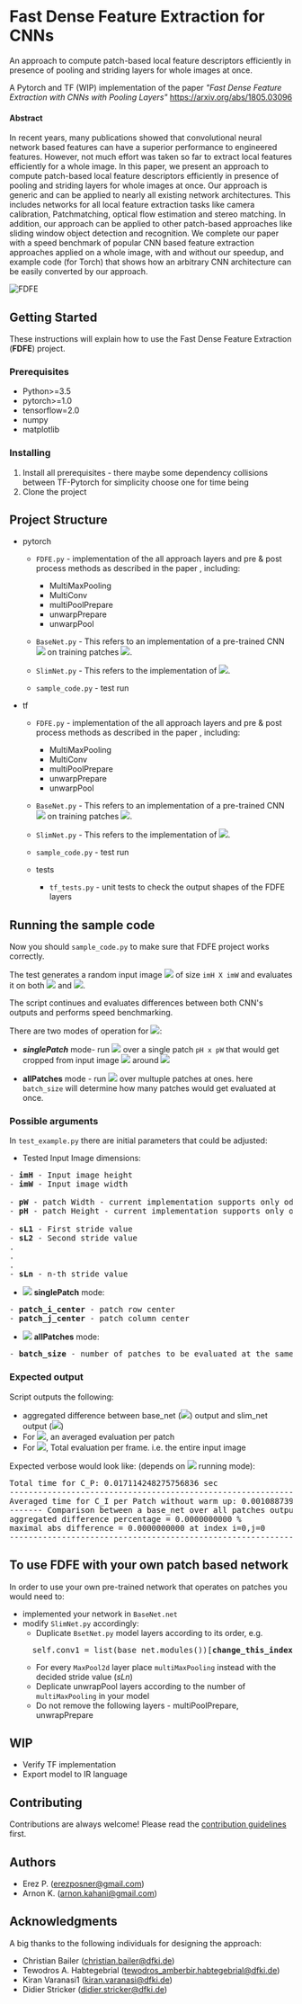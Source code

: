 
# Fast Dense Feature Extraction for CNNs
An approach to compute patch-based local feature descriptors efficiently in
presence of pooling and striding layers for whole images at once.

A Pytorch and TF (WIP) implementation of the paper *"Fast Dense Feature Extraction with CNNs with Pooling Layers"*
https://arxiv.org/abs/1805.03096 

#### Abstract
In recent years, many publications showed that convolutional neural network based features can have a superior performance to engineered features. However, not much effort was taken so far to extract local features efficiently for a whole image. In this paper, we present an approach to compute patch-based local feature descriptors efficiently in presence of pooling and striding layers for whole images at once. Our approach is generic and can be applied to nearly all existing network architectures. This includes networks for all local feature extraction tasks like camera calibration, Patchmatching, optical flow estimation and stereo matching. In addition, our approach can be applied to other patch-based approaches like sliding window object detection and recognition. We complete our paper with a speed benchmark of popular CNN based feature extraction approaches applied on a whole image, with and without our speedup, and example code (for Torch) that shows how an arbitrary CNN architecture can be easily converted by our approach.

![FDFE](Paper/fast_dense.gif)

## Getting Started
These instructions will explain how to use the Fast Dense Feature Extraction (**FDFE**) project.

### Prerequisites
* Python>=3.5
* pytorch>=1.0
* tensorflow=2.0
* numpy
* matplotlib

### Installing

1) Install all prerequisites - there maybe some dependency collisions between TF-Pytorch for simplicity choose one for time being
2) Clone the project

## Project Structure

* pytorch
    * ```FDFE.py``` - implementation of the all approach layers and pre & post process methods as described in the paper
    ,  including: 

        * MultiMaxPooling
        * MultiConv
        * multiPoolPrepare
        * unwarpPrepare
        * unwarpPool 
    * ```BaseNet.py``` - This refers to an implementation of a pre-trained CNN <img src="https://latex.codecogs.com/svg.latex?\Small&space;C_{p}" /> on training patches <img src="https://latex.codecogs.com/svg.latex?\Small&space;P^{T}" />. 
    * ```SlimNet.py``` - This refers to the implementation of <img src="https://latex.codecogs.com/svg.latex?\Small&space;C_{I}" />.
    * ```sample_code.py``` - test run

* tf
    * ```FDFE.py``` - implementation of the all approach layers and pre & post process methods as described in the paper
    ,  including: 

        * MultiMaxPooling
        * MultiConv
        * multiPoolPrepare
        * unwarpPrepare
        * unwarpPool 
    * ```BaseNet.py``` - This refers to an implementation of a pre-trained CNN <img src="https://latex.codecogs.com/svg.latex?\Small&space;C_{p}" /> on training patches <img src="https://latex.codecogs.com/svg.latex?\Small&space;P^{T}" />. 
    * ```SlimNet.py``` - This refers to the implementation of <img src="https://latex.codecogs.com/svg.latex?\Small&space;C_{I}" />.
    * ```sample_code.py``` - test run
    * tests
        * ```tf_tests.py``` - unit tests to check the output shapes of the FDFE layers
    
## Running the sample code


Now you should ```sample_code.py``` to make sure that FDFE project works correctly.

The test generates a random input image
<img src="https://latex.codecogs.com/svg.latex?\Small&space;I" /> 
 of size ```imH X imW```  and evaluates it on both 
<img src="https://latex.codecogs.com/svg.latex?\Small&space;C_{p}" /> and <img src="https://latex.codecogs.com/svg.latex?\Small&space;C_{I}" />.

The script continues and evaluates differences between both CNN's outputs and performs speed benchmarking.

There are two modes of operation for 
<img src="https://latex.codecogs.com/svg.latex?\Small&space;C_{p}" />:
* ***singlePatch*** mode- run <img src="https://latex.codecogs.com/svg.latex?\Small&space;C_{p}" /> 
over a single patch ```pH x pW```
that would get cropped from input image <img src="https://latex.codecogs.com/svg.latex?\Small&space;I" /> around <img src="https://latex.codecogs.com/svg.latex?\Small&space;I(patch \space\space center_i,patch \space\space center_j)" /> 

* <b>allPatches</b> mode - run <img src="https://latex.codecogs.com/svg.latex?\Small&space;C_{p}" />  over multuple patches at ones. 
here ```batch_size``` will determine how many patches would get evaluated at once.

 
### Possible arguments
In ```test_example.py``` there are initial parameters that could be adjusted: 
* Tested Input Image dimensions:
<pre>
- <b>imH</b> - Input image height  
- <b>imW</b> - Input image width

- <b>pW</b> - patch Width - current implementation supports only odd width size
- <b>pH</b> - patch Height - current implementation supports only odd width size

- <b>sL1</b> - First stride value 
- <b>sL2</b> - Second stride value
.
.
.
- <b>sLn</b> - n-th stride value
</pre>
 

* <img src="https://latex.codecogs.com/svg.latex?\Small&space;C_{p}" /> <b>singlePatch</b> mode:

<pre>
- <b>patch_i_center</b> - patch row center
- <b>patch_j_center</b> - patch column center
</pre>
 
 * <img src="https://latex.codecogs.com/svg.latex?\Small&space;C_{p}"/> <b>allPatches</b> mode:
<pre>
- <b>batch_size</b> - number of patches to be evaluated at the same time 
</pre>
 


### Expected output
Script outputs the following:
* aggregated difference between base_net (<img src="https://latex.codecogs.com/svg.latex?\Small&space;C_{p}" />) output and slim_net output
(<img src="https://latex.codecogs.com/svg.latex?\Small&space;C_{I}" />)
* For <img src="https://latex.codecogs.com/svg.latex?\Small&space;C_{p}" />, an averaged evaluation per patch
* For <img src="https://latex.codecogs.com/svg.latex?\Small&space;C_{I}" />, Total evaluation per frame. i.e. the entire input image

Expected verbose would look like: (depends on <img src="https://latex.codecogs.com/svg.latex?\Small&space;C_{p}" /> running  mode): 
<pre>
Total time for C_P: 0.017114248275756836 sec
------------------------------------------------------------
Averaged time for C_I per Patch without warm up: 0.0010887398617342114 sec
------- Comparison between a base_net over all patches output and slim_net -------
aggregated difference percentage = 0.0000000000 %
maximal abs difference = 0.0000000000 at index i=0,j=0
------------------------------------------------------------
</pre>
## To use FDFE with your own patch based network

In order to use your own pre-trained network that operates on patches you would need to:
* implemented your network in ```BaseNet.net```
* modify ```SlimNet.py``` accordingly:
    * Duplicate `BsetNet.py` model layers according to its order, e.g. 
    <pre>
    self.conv1 = list(base_net.modules())[<b>change_this_index</b>]</pre> 
    * For every `MaxPool2d` layer place `multiMaxPooling` instead with the decided stride value (<i>sLn</i>)
    * Deplicate unwrapPool layers according to the number of `multiMaxPooling` in your model
    *  Do not remove the following layers - multiPoolPrepare, unwrapPrepare
## WIP

* Verify TF implementation
* Export model to IR language

## Contributing

Contributions are always welcome! Please read the [contribution guidelines](contributing.md) first.
## Authors

* Erez P.  (erezposner@gmail.com)
* Arnon K. (arnon.kahani@gmail.com)


## Acknowledgments

A big thanks to the following individuals for designing the approach:

- Christian Bailer (christian.bailer@dfki.de)
- Tewodros A. Habtegebrial (tewodros_amberbir.habtegebrial@dfki.de)
- Kiran Varanasi1 (kiran.varanasi@dfki.de)
- Didier Stricker (didier.stricker@dfki.de)
